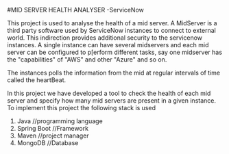#MID SERVER HEALTH ANALYSER -ServiceNow

This project is used to analyse the health of a mid server. A MidServer is a third party software used by ServiceNow instances to connect to external world. This indirection provides additional security to the servicenow instances. A single instance can have several midservers and each mid server can be configured to p[erform different tasks, say one midserver has the "capabilities" of "AWS" and other "Azure" and so on.

The instances polls the information from the mid at regular intervals of time called the heartBeat.

In this project we have developed a tool to check the health of each mid server and specify how many mid servers are present in a given instance.
To implement this project the following stack is used
  1. Java //programming language
  2. Spring Boot //Framework
  3. Maven //project manager
  4. MongoDB //Database
